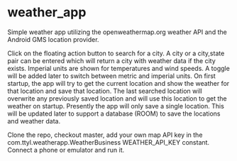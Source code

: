 # weather_app
Simple weather app utilizing the openweathermap.org weather API and the Android GMS location provider. 

Click on the floating action button to search for a city. A city or a city,state pair can be entered which will return a city with weather data if the city exists. Imperial units are shown for temperatures and wind speeds. A toggle will be added later to switch between metric and imperial units. On first startup, the app will try to get the current location and show the weather for that location and save that location. The last searched location will overwrite any previously saved location and will use this location to get the weather on startup. Presently the app will only save a single location. This will be updated later to support a database (ROOM) to save the locations and weather data. 

Clone the repo, checkout master, add your own map API key in the com.ttyl.weatherapp.WeatherBusiness WEATHER_API_KEY constant. Connect a phone or emulator and run it. 



